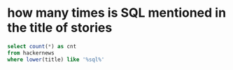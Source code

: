 # how many times is SQL mentioned in the title of stories

```sql
select count(*) as cnt
from hackernews
where lower(title) like '%sql%'
```

<BigValue 
    data={sql} 
    value='cnt' 
    title="SQL mentioned in the title of stories"
/> 